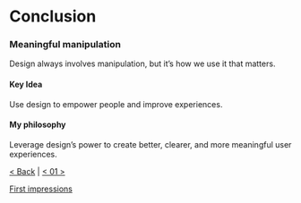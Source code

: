 # Conclusion
### Meaningful manipulation
Design always involves manipulation, but it’s how we use it that matters.

#### Key Idea
Use design to empower people and improve experiences.

#### My philosophy
Leverage design’s power to create better, clearer, and more meaningful user experiences.

[< Back](06.md) | 
[< 01 >](01.md)

[First impressions](02-first-impressions/Drafts.md) 
